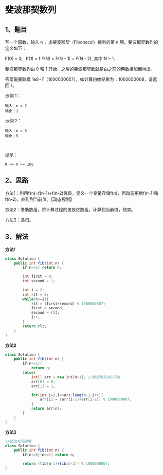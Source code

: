 # 斐波那契数列

## 1、题目

写一个函数，输入 n ，求斐波那契（Fibonacci）数列的第 n 项。斐波那契数列的定义如下：

F(0) = 0,   F(1) = 1
F(N) = F(N - 1) + F(N - 2), 其中 N > 1.

斐波那契数列由 0 和 1 开始，之后的斐波那契数就是由之前的两数相加而得出。

答案需要取模 1e9+7（1000000007），如计算初始结果为：1000000008，请返回 1。

示例 1：

	输入：n = 2
	输出：1

示例 2：

	输入：n = 5
	输出：5
 

提示：

	0 <= n <= 100

## 2、思路

方法1：利用f(n)=f(n-1)+f(n-2)性质，定义一个变量存储f(n)，再动态更新f(n-1)和f(n-2)，直到到当前值。【动态规划】

方法2：借助数组，将计算过程的值放进数组，计算到当前值，结束。

方法3：递归。

## 3、解法

**方法1**

```java
class Solution {
    public int fib(int n) {
        if(n<=1) return n;

        int first = 0;
        int second = 1;
        
        int i = 2;
        int rlt = 0;
        while(n>=i){
            rlt = (first+second) % 1000000007;
            first = second;
            second = rlt;
            i++;
        }
        return rlt;
    }
}
```

**方法2**

```java
class Solution {
    public int fib(int n) {
        if(n<=1){
        	return n;
        }else{
        	int[] arr = new int[n+1]; //数组索引从0开始
    		arr[0] = 0;
    		arr[1] = 1;

    		for(int i=2;i<=arr.length-1;i++){
    			arr[i] = (arr[i-1]+arr[i-2]) % 1000000007;
    		}
    		return arr[n];
        }
    }
}
```

**方法3**

```java
//超出时间限制
class Solution {
    public int fib(int n) {
        if(n==0||n==1) return n;

        return (fib(n-1)+fib(n-2)) % 1000000007;
}

```